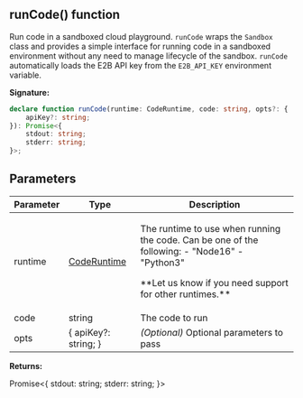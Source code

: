 
## runCode() function

Run code in a sandboxed cloud playground. `runCode` wraps the `Sandbox` class and provides a simple interface for running code in a sandboxed environment without any need to manage lifecycle of the sandbox. `runCode` automatically loads the E2B API key from the `E2B_API_KEY` environment variable.

**Signature:**

```typescript
declare function runCode(runtime: CodeRuntime, code: string, opts?: {
    apiKey?: string;
}): Promise<{
    stdout: string;
    stderr: string;
}>;
```

## Parameters

|  Parameter | Type | Description |
|  --- | --- | --- |
|  runtime | [CodeRuntime](./sdk.coderuntime.md) | <p>The runtime to use when running the code. Can be one of the following: - "Node16" - "Python3"</p><p>\*\*Let us know if you need support for other runtimes.\*\*</p> |
|  code | string | The code to run |
|  opts | &#123; apiKey?: string; &#125; | _(Optional)_ Optional parameters to pass |

**Returns:**

Promise&lt;&#123; stdout: string; stderr: string; &#125;&gt;


